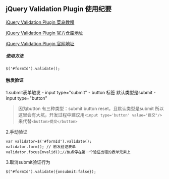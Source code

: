 ## jQuery Validation Plugin  使用纪要
[jQuery Validation Plugin  菜鸟教程](http://www.runoob.com/jquery/jquery-plugin-validate.html)

[jQuery Validation Plugin  官方仓库地址](https://github.com/jquery-validation/jquery-validation)

[jQuery Validation Plugin  官网地址](https://jqueryvalidation.org/)

##### 使用方法
```
$('#formId').validate();
```

#### 触发验证
1.submit表单触发
    - input type="submit"
    - button 标签 默认类型是submit
    - input type="button"
    
> 因为button 有三种类型：submit button reset，且默认类型是submit
> 所以这里会有大坑，开发过程中建议用`<input type='button' value="提交"/>`
> 来代替`<button>提交</button>`

2.手动验证
```
var validator=$('#formId').validate();
validator.form(); // 触发验证表单
validator.focusInvalid();//焦点停在第一个验证出错的表单元素上
```

3.取消submit验证行为
```
$("#formId").validate({onsubmit:false});
```

